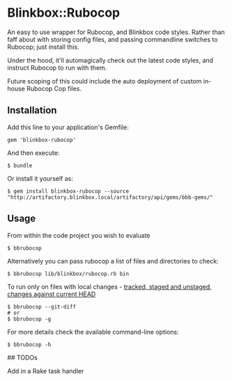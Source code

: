 # Blinkbox::Rubocop

An easy to use wrapper for Rubocop, and Blinkbox code styles. Rather than faff about with
storing config files, and passing commandline switches to Rubocop; just install this.

Under the hood, it'll automagically check out the latest code styles, and instruct Rubocop
to run with them.

Future scoping of this could include the auto deployment of custom in-house Rubocop Cop files.

## Installation

Add this line to your application's Gemfile:

    gem 'blinkbox-rubocop'

And then execute:

    $ bundle

Or install it yourself as:

    $ gem install blinkbox-rubocop --source "http://artifactory.blinkbox.local/artifactory/api/gems/bbb-gems/"

## Usage

From within the code project you wish to evaluate

```
$ bbrubocop
```

Alternatively you can pass rubocop a list of files and directories to check:

```
$ bbrubocop lib/blinkbox/rubocop.rb bin
```

To run only on files with local changes - [tracked, staged and unstaged, changes against current HEAD](http://stackoverflow.com/questions/5096268/git-reports-get-changed-files)
```
$ bbrubocop --git-diff
# or
$ bbrubocop -g
```

For more details check the available command-line options:

```
$ bbrubocop -h
```

## TODOs

Add in a Rake task handler

